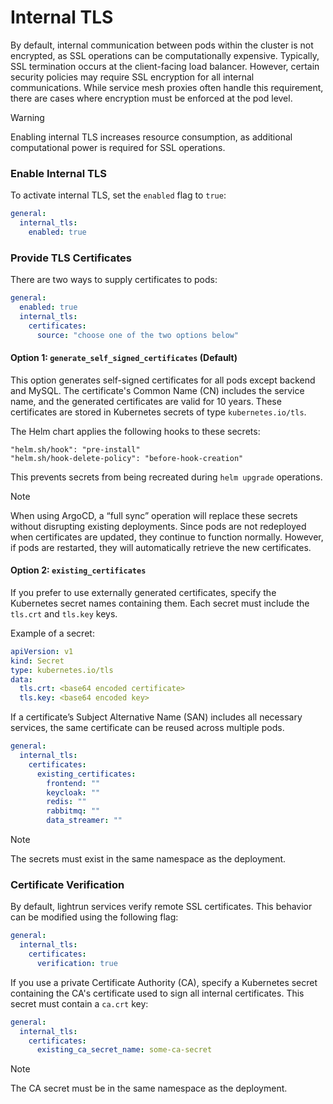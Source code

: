 # Internal TLS

By default, internal communication between pods within the cluster is not encrypted, as SSL operations can be computationally expensive. Typically, SSL termination occurs at the client-facing load balancer. However, certain security policies may require SSL encryption for all internal communications. While service mesh proxies often handle this requirement, there are cases where encryption must be enforced at the pod level.

> [!WARNING]
> Enabling internal TLS increases resource consumption, as additional computational power is required for SSL operations.

### Enable Internal TLS

To activate internal TLS, set the `enabled` flag to `true`:

```yaml
general:
  internal_tls:
    enabled: true
```

### Provide TLS Certificates

There are two ways to supply certificates to pods:

```yaml
general:
  enabled: true
  internal_tls:
    certificates:
      source: "choose one of the two options below"
```

#### Option 1: `generate_self_signed_certificates` (Default)

This option generates self-signed certificates for all pods except backend and MySQL. The certificate's Common Name (CN) includes the service name, and the generated certificates are valid for 10 years. These certificates are stored in Kubernetes secrets of type `kubernetes.io/tls`.

The Helm chart applies the following hooks to these secrets:

```
"helm.sh/hook": "pre-install"
"helm.sh/hook-delete-policy": "before-hook-creation"
```

This prevents secrets from being recreated during `helm upgrade` operations.

> [!NOTE]
> When using ArgoCD, a “full sync” operation will replace these secrets without disrupting existing deployments. Since pods are not redeployed when certificates are updated, they continue to function normally. However, if pods are restarted, they will automatically retrieve the new certificates.

#### Option 2: `existing_certificates`

If you prefer to use externally generated certificates, specify the Kubernetes secret names containing them. Each secret must include the `tls.crt` and `tls.key` keys.

Example of a secret:

```yaml
apiVersion: v1
kind: Secret
type: kubernetes.io/tls
data:
  tls.crt: <base64 encoded certificate>
  tls.key: <base64 encoded key>
```

If a certificate’s Subject Alternative Name (SAN) includes all necessary services, the same certificate can be reused across multiple pods.

```yaml
general:
  internal_tls:
    certificates:
      existing_certificates:
        frontend: ""
        keycloak: ""
        redis: ""
        rabbitmq: ""
        data_streamer: ""
```

> [!NOTE] 
> The secrets must exist in the same namespace as the deployment.

### Certificate Verification

By default, lightrun services verify remote SSL certificates. This behavior can be modified using the following flag:

```yaml
general:
  internal_tls:
    certificates:
      verification: true
```

If you use a private Certificate Authority (CA), specify a Kubernetes secret containing the CA's certificate used to sign all internal certificates. This secret must contain a `ca.crt` key:

```yaml
general:
  internal_tls:
    certificates:
      existing_ca_secret_name: some-ca-secret
```

> [!NOTE] 
> The CA secret must be in the same namespace as the deployment.
